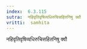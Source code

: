 ```yaml
---
index:  6.3.115
sutra:  नहिवृतिवृषिव्यधिरुचिसहितनिषु क्वौ
vritti:  samhita 
---
```


नहिवृतिवृषिव्यधिरुचिसहितनिषु क्वौ

